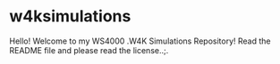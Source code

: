 # w4ksimulations
Hello! Welcome to my WS4000 .W4K Simulations Repository! Read the README file and please read the license..;.
